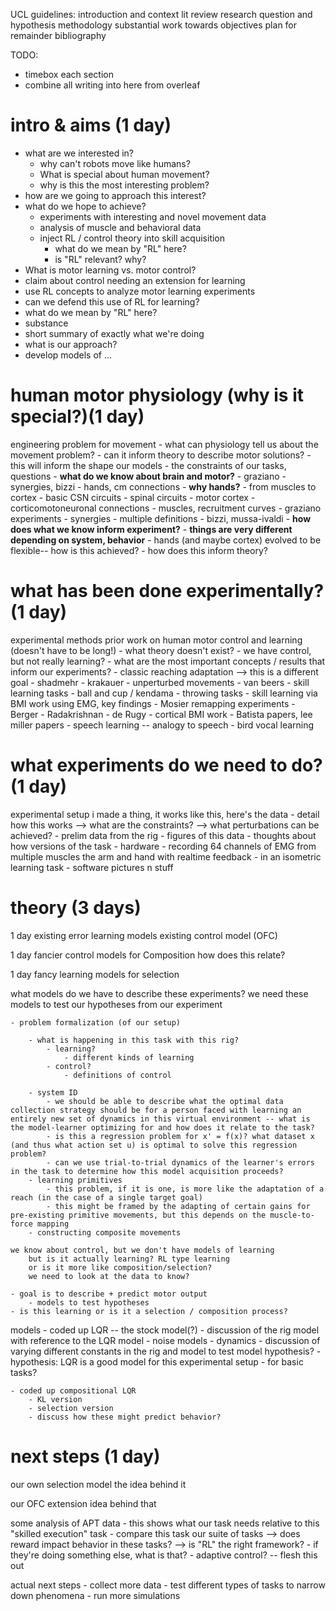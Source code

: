 UCL guidelines:
introduction and context
lit review
research question and hypothesis
methodology
substantial work towards objectives
plan for remainder
bibliography

TODO:
- timebox each section
- combine all writing into here from overleaf


# intro & aims (1 day) 
- what are we interested in?
  - why can't robots move like humans?
  - What is special about human movement?
  - why is this the most interesting problem?
- how are we going to approach this interest?
- what do we hope to achieve?
  	- experiments with interesting and novel movement data
	- analysis of muscle and behavioral data
	- inject RL / control theory into skill acquisition
		- what do we mean by "RL" here?
		- is "RL" relevant? why?
- What is motor learning vs. motor control?
- claim about control needing an extension for learning
- use RL concepts to analyze motor learning experiments
- can we defend this use of RL for learning?
- what do we mean by "RL" here?
- substance
- short summary of exactly what we're doing
- what is our approach?
- develop models of ...
  


# human motor physiology (why is it special?)(1 day)
 engineering problem for movement 
	- what can physiology tell us about the movement problem?
		- can it inform theory to describe motor solutions?
		- this will inform the shape our models
		- the constraints of our tasks, questions
	- **what do we know about brain and motor?**
		- graziano
		- synergies, bizzi
		- hands, cm connections
	- **why hands?**
		- from muscles to cortex
		- basic CSN circuits
		- spinal circuits
		- motor cortex
		- corticomotoneuronal connections
		- muscles, recruitment curves
		- graziano experiments
		- synergies
			- multiple definitions
			- bizzi, mussa-ivaldi
	- **how does what we know inform experiment?**
		- **things are very different depending on system, behavior**
		- hands (and maybe cortex) evolved to be flexible-- how is this achieved?
	- how does this inform theory?


# what has been done experimentally? (1 day)
experimental methods
prior work on human motor control and learning (doesn't have to be long!)
	- what theory doesn't exist?
		- we have control, but not really learning?
	- what are the most important concepts / results that inform our experiments?
	- classic reaching adaptation --> this is a different goal
		- shadmehr
		- krakauer
	- unperturbed movements
		- van beers
	- skill learning tasks
		- ball and cup / kendama
		- throwing tasks
	- skill learning via BMI work using EMG, key findings
		- Mosier remapping experiments
		- Berger
		- Radakrishnan
		- de Rugy
	- cortical BMI work
		- Batista papers, lee miller papers
	- speech learning -- analogy to speech
	- bird vocal learning


# what experiments do we need to do? (1 day)
experimental setup
i made a thing, it works like this, here's the data
	- detail how this works
	--> what are the constraints?
	--> what perturbations can be achieved?
	- prelim data from the rig
		- figures of this data
		- thoughts about how versions of the task
	- hardware
		- recording 64 channels of EMG from multiple muscles the arm and hand with realtime feedback
		- in an isometric learning task
	- software
pictures n stuff

# theory (3 days)

1 day
existing error learning models
existing control model (OFC) 

1 day
fancier control models for Composition
how does this relate?

1 day
fancy learning models for selection

what models do we have to describe these experiments?
we need these models to test our hypotheses from our experiment

	- problem formalization (of our setup)

		- what is happening in this task with this rig?
			- learning?
				- different kinds of learning
			- control?
				- definitions of control

		- system ID
			- we should be able to describe what the optimal data collection strategy should be for a person faced with learning an entirely new set of dynamics in this virtual environment -- what is the model-learner optimizing for and how does it relate to the task?
			- is this a regression problem for x' = f(x)? what dataset x (and thus what action set u) is optimal to solve this regression problem?
			- can we use trial-to-trial dynamics of the learner's errors in the task to determine how this model acquisition proceeds?
		- learning primitives
			- this problem, if it is one, is more like the adaptation of a reach (in the case of a single target goal)
			- this might be framed by the adapting of certain gains for pre-existing primitive movements, but this depends on the muscle-to-force mapping
		- constructing composite movements

	we know about control, but we don't have models of learning
		but is it actually learning? RL type learning
		or is it more like composition/selection?
		we need to look at the data to know?

	- goal is to describe + predict motor output
		- models to test hypotheses
	- is this learning or is it a selection / composition process?

models
	- coded up LQR -- the stock model(?)
		- discussion of the rig model with reference to the LQR model
			- noise models
			- dynamics
		- discussion of varying different constants in the rig and model to test model hypothesis?
			- hypothesis: LQR is a good model for this experimental setup
			- for basic tasks?

	- coded up compositional LQR
		- KL version
		- selection version
		- discuss how these might predict behavior?


# next steps (1 day)

our own selection model
the idea behind it

our OFC extension
idea behind that

some analysis of APT data
	- this shows what our task needs relative to this "skilled execution" task
	- compare this task our suite of tasks
	--> does reward impact behavior in these tasks?
	--> is "RL" the right framework?
		- if they're doing something else, what is that?
		- adaptive control? -- flesh this out

actual next steps
	- collect more data
	- test different types of tasks to narrow down phenomena
	- run more simulations